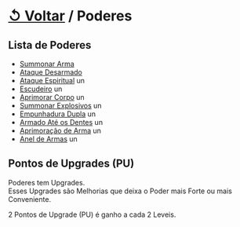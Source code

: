 # [↺ Voltar](../Player.md) / Poderes

## Lista de Poderes

- [Summonar Arma](./Poderes/Summonar-Arma.md)
- [Ataque Desarmado](./Poderes/Ataque-Desarmado.md)
- [Ataque Espiritual](./Poderes/Ataque-Espiritual.md) un  
- [Escudeiro](./Poderes/Escudeiro.md) un  
- [Aprimorar Corpo](./Poderes/Aprimorar-Corpo.md) un  
- [Summonar Explosivos](./Poderes/Summonar-Explosivos.md) un  
- [Empunhadura Dupla](./Poderes/Empunhadura-Dupla.md) un  
- [Armado Até os Dentes](./Poderes/Armado-Até-os-Dentes.md) un  
- [Aprimoração de Arma](./Poderes/Aprimoração-de-Arma.md) un  
- [Anel de Armas](./Poderes/Anel-de-Armas.md) un  

## Pontos de Upgrades (PU)

Poderes tem Upgrades.  
Esses Upgrades são Melhorias que deixa o Poder mais Forte ou mais Conveniente.

2 Pontos de Upgrade (PU) é ganho a cada 2 Leveis.  
